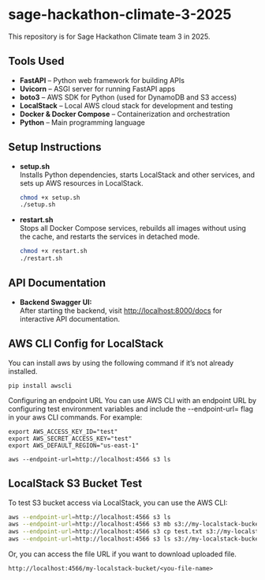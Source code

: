 # sage-hackathon-climate-3-2025
This repository is for Sage Hackathon Climate team 3 in 2025.

## Tools Used

- **FastAPI** – Python web framework for building APIs
- **Uvicorn** – ASGI server for running FastAPI apps
- **boto3** – AWS SDK for Python (used for DynamoDB and S3 access)
- **LocalStack** – Local AWS cloud stack for development and testing
- **Docker & Docker Compose** – Containerization and orchestration
- **Python** – Main programming language

## Setup Instructions

- **setup.sh**  
  Installs Python dependencies, starts LocalStack and other services, and sets up AWS resources in LocalStack.
  
  ```bash
  chmod +x setup.sh
  ./setup.sh
  ```

- **restart.sh**  
  Stops all Docker Compose services, rebuilds all images without using the cache, and restarts the services in detached mode.
  
  ```bash
  chmod +x restart.sh
  ./restart.sh
  ```

## API Documentation

- **Backend Swagger UI:**  
  After starting the backend, visit [http://localhost:8000/docs](http://localhost:8000/docs) for interactive API documentation.

## AWS CLI Config for LocalStack

You can install aws by using the following command if it’s not already installed.
```
pip install awscli
```

Configuring an endpoint URL
You can use AWS CLI with an endpoint URL by configuring test environment variables and include the --endpoint-url=<localstack-url> flag in your aws CLI commands. For example:
```
export AWS_ACCESS_KEY_ID="test"
export AWS_SECRET_ACCESS_KEY="test"
export AWS_DEFAULT_REGION="us-east-1"

aws --endpoint-url=http://localhost:4566 s3 ls
```

## LocalStack S3 Bucket Test

To test S3 bucket access via LocalStack, you can use the AWS CLI:

```bash
aws --endpoint-url=http://localhost:4566 s3 ls
aws --endpoint-url=http://localhost:4566 s3 mb s3://my-localstack-bucket
aws --endpoint-url=http://localhost:4566 s3 cp test.txt s3://my-localstack-bucket/
aws --endpoint-url=http://localhost:4566 s3 ls s3://my-localstack-bucket/
```

Or, you can access the file URL if you want to download uploaded file.
```
http://localhost:4566/my-localstack-bucket/<you-file-name>
```

